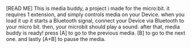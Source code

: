 [READ ME] This is media buddy, a project i made for the micro:bit. it requires 1 extension, and simply controls media on your Device. when you load it up it starts a Bluetooth signal, connect your Device via Bluetooth to your micro bit. then, your microbit should play a sound. after that, media buddy is ready! press [A] to go to the previous media. [B] to go to the next one. and lastly [A+B] to pause the media.
